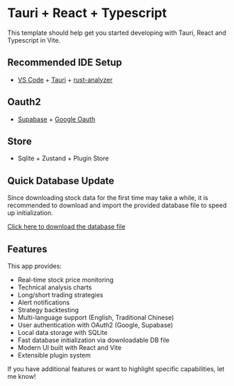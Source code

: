 # Tauri + React + Typescript

This template should help get you started developing with Tauri, React and Typescript in Vite.

## Recommended IDE Setup

- [VS Code](https://code.visualstudio.com/) + [Tauri](https://marketplace.visualstudio.com/items?itemName=tauri-apps.tauri-vscode) + [rust-analyzer](https://marketplace.visualstudio.com/items?itemName=rust-lang.rust-analyzer)

## Oauth2

- [Supabase](https://supabase.com/dashboard/new/hyygxvdzjyhdgudgvaag?projectName=cosmic1330%27s%20Project) + [Google Oauth](https://developers.google.com/identity/protocols/oauth2?hl=zh-tw)

## Store

- Sqlite + Zustand + Plugin Store

## Quick Database Update

Since downloading stock data for the first time may take a while, it is recommended to download and import the provided database file to speed up initialization.

[Click here to download the database file](https://drive.google.com/drive/folders/1dh2F9hPT3TQOaR9pPAPIYFYg5oMHP2wL?usp=drive_link)

## Features

This app provides:

- Real-time stock price monitoring
- Technical analysis charts
- Long/short trading strategies
- Alert notifications
- Strategy backtesting
- Multi-language support (English, Traditional Chinese)
- User authentication with OAuth2 (Google, Supabase)
- Local data storage with SQLite
- Fast database initialization via downloadable DB file
- Modern UI built with React and Vite
- Extensible plugin system

If you have additional features or want to highlight specific capabilities, let me know!
